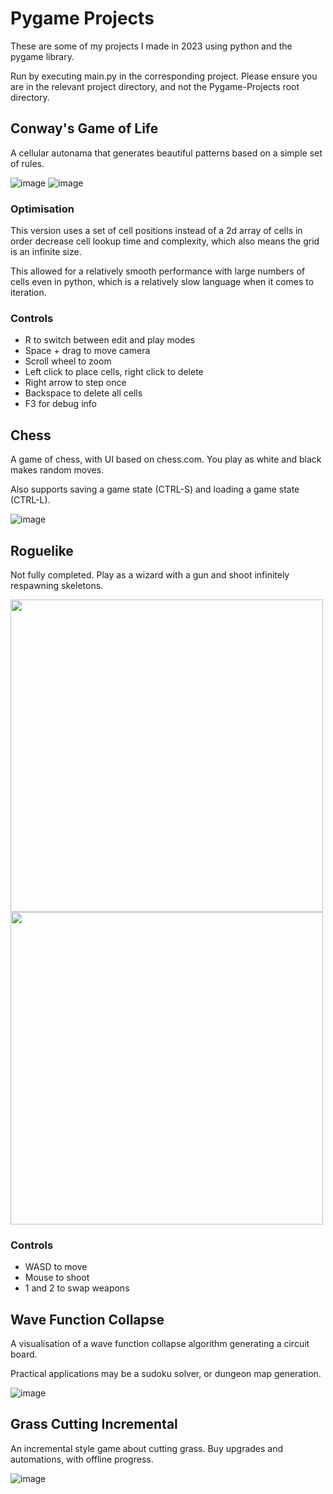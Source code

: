 # Pygame Projects
These are some of my projects I made in 2023 using python and the pygame library.

Run by executing main.py in the corresponding project. Please ensure you are in the relevant project directory, and not the Pygame-Projects root directory.

## Conway's Game of Life
A cellular autonama that generates beautiful patterns based on a simple set of rules.

![image](https://github.com/TheOneThatFlys/Pygame-Projects/assets/110343508/eafb3c00-0048-4f56-ae2d-94b8b0f9d67d)
![image](https://github.com/TheOneThatFlys/Pygame-Projects/assets/110343508/4456baf0-7b52-4696-ba77-d2fd137e5d58)

### Optimisation
This version uses a set of cell positions instead of a 2d array of cells in order decrease cell lookup time and complexity, which also means the grid is an infinite size.

This allowed for a relatively smooth performance with large numbers of cells even in python, which is a relatively slow language when it comes to iteration.
### Controls
* R to switch between edit and play modes
* Space + drag to move camera
* Scroll wheel to zoom
* Left click to place cells, right click to delete
* Right arrow to step once
* Backspace to delete all cells
* F3 for debug info

## Chess
A game of chess, with UI based on chess.com. You play as white and black makes random moves.

Also supports saving a game state (CTRL-S) and loading a game state (CTRL-L).

![image](https://github.com/TheOneThatFlys/Pygame-Projects/assets/110343508/9e9721dc-f755-4099-800a-d5c7e13b4698)

## Roguelike
Not fully completed. Play as a wizard with a gun and shoot infinitely respawning skeletons.

<img src='https://github.com/TheOneThatFlys/Pygame-Projects/assets/110343508/05064c0f-0bd0-4515-aa89-b90e1e618517' width='500'>
<img src='https://github.com/TheOneThatFlys/Pygame-Projects/assets/110343508/7e4bba90-fb71-4e83-92e8-95fdb240a40b' width='500'>

### Controls
* WASD to move
* Mouse to shoot
* 1 and 2 to swap weapons

## Wave Function Collapse
A visualisation of a wave function collapse algorithm generating a circuit board.

Practical applications may be a sudoku solver, or dungeon map generation.

![image](https://github.com/TheOneThatFlys/Pygame-Projects/assets/110343508/a54262ed-1766-47cf-9f07-a971d540e666)

## Grass Cutting Incremental
An incremental style game about cutting grass. Buy upgrades and automations, with offline progress.

![image](https://github.com/TheOneThatFlys/Pygame-Projects/assets/110343508/ad72635d-7316-4de3-b405-2d91f28710bb)





